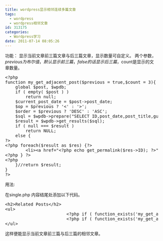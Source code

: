 ```yaml
---
title: wordpress显示相邻连续多篇文章
tags:
  - wordpress
  - wordpress相邻文章
id: 313175
categories:
  - Wordpress学习
date: 2011-07-14 08:05:26
---
```


功能： 显示当前文章前三篇文章与后三篇文章，显示数量可自定义。 两个参数，$previous 为布尔值，默认显示前三篇，false的话显示后三篇，$count是显示的文章数量。

<pre class="lang:php decode:true " >&lt;?php
function my_get_adjacent_post($previous = true,$count = 3){
	global $post, $wpdb;
	if ( empty( $post ) )
		return null;
	$current_post_date = $post-&gt;post_date;
	$op = $previous ? '&lt;' : '&gt;';
	$order = $previous ? 'DESC' : 'ASC';
	$sql = $wpdb-&gt;prepare("SELECT ID,post_date,post_title,guid FROM $wpdb-&gt;posts WHERE post_status = 'publish' AND post_type = 'post' AND post_date $op %s ORDER BY post_date $order LIMIT $count", $current_post_date);
	$result = $wpdb-&gt;get_results($sql);
	if ( null === $result )
		return NULL;
	else {
?&gt;
&lt;?php foreach($result as $res) {?&gt;
		&lt;li&gt;&lt;a href="&lt;?php echo get_permalink($res-&gt;ID); ?&gt;"&gt;&lt;?php echo get_the_title($res-&gt;ID); ?&gt;&lt;/a&gt;&lt;/li&gt;
&lt;?php } ?&gt;
&lt;?php
	}//return $result;
}
?&gt;</pre> 

用法:

在single.php 内容结尾处添加以下代码。

<pre class="lang:php decode:true " >&lt;h2&gt;Related Posts&lt;/h2&gt;
&lt;ul&gt;
                       	&lt;?php if ( function_exists('my_get_adjacent_post') ) { my_get_adjacent_post();} ?&gt;
                        &lt;?php if ( function_exists('my_get_adjacent_post') ) { my_get_adjacent_post(false);} ?&gt;
&lt;/ul&gt;</pre> 

这样便能显示当前文章前三篇与后三篇的相邻文章。